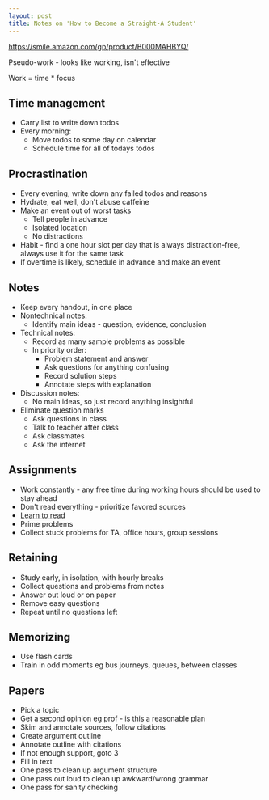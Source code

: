 ```yaml
---
layout: post
title: Notes on 'How to Become a Straight-A Student'
---
```


<https://smile.amazon.com/gp/product/B000MAHBYQ/>

Pseudo-work - looks like working, isn't effective

Work = time * focus

## Time management
  * Carry list to write down todos
  * Every morning:
    * Move todos to some day on calendar
    * Schedule time for all of todays todos
  
## Procrastination
  * Every evening, write down any failed todos and reasons
  * Hydrate, eat well, don't abuse caffeine
  * Make an event out of worst tasks
    * Tell people in advance
    * Isolated location
    * No distractions
  * Habit - find a one hour slot per day that is always distraction-free, always use it for the same task
  * If overtime is likely, schedule in advance and make an event

## Notes
  * Keep every handout, in one place
  * Nontechnical notes:
    * Identify main ideas - question, evidence, conclusion
  * Technical notes:
    * Record as many sample problems as possible
    * In priority order:
      * Problem statement and answer
      * Ask questions for anything confusing
      * Record solution steps
      * Annotate steps with explanation
  * Discussion notes:
    * No main ideas, so just record anything insightful
  * Eliminate question marks
    * Ask questions in class
    * Talk to teacher after class
    * Ask classmates
    * Ask the internet

## Assignments
  * Work constantly - any free time during working hours should be used to stay ahead
  * Don't read everything - prioritize favored sources
  * [Learn to read](http://scattered-thoughts.net/blog/2016/08/15/notes-on-how-to-read-a-book/)
  * Prime problems
  * Collect stuck problems for TA, office hours, group sessions

## Retaining
  * Study early, in isolation, with hourly breaks
  * Collect questions and problems from notes
  * Answer out loud or on paper
  * Remove easy questions
  * Repeat until no questions left
  
## Memorizing
  * Use flash cards
  * Train in odd moments eg bus journeys, queues, between classes

## Papers
  * Pick a topic
  * Get a second opinion eg prof - is this a reasonable plan
  * Skim and annotate sources, follow citations
  * Create argument outline
  * Annotate outline with citations
  * If not enough support, goto 3
  * Fill in text
  * One pass to clean up argument structure
  * One pass out loud to clean up awkward/wrong grammar
  * One pass for sanity checking
